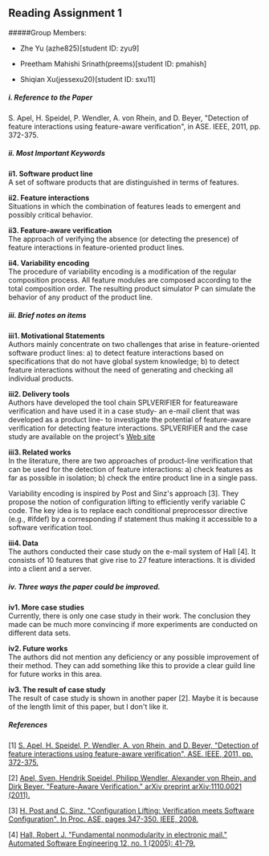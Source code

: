 ## Reading Assignment 1
#####Group Members:

- Zhe Yu (azhe825)[student ID: zyu9]

- Preetham Mahishi Srinath(preems)[student ID: pmahish]

- Shiqian Xu(jessexu20)[student ID: sxu11]

##### i. Reference to the Paper
S. Apel, H. Speidel, P. Wendler, A. von Rhein, and D. Beyer, "Detection of feature interactions using feature-aware verification", in ASE. IEEE, 2011, pp. 372-375.

##### ii. Most Important Keywords 

<b> ii1. Software product line</b>  
A set of software products that are distinguished in terms of features.

<b>ii2. Feature interactions</b>  
Situations in which the combination of features leads to emergent and possibly critical behavior.

<b> ii3. Feature-aware verification</b>  
The approach of verifying the absence (or detecting the presence) of feature interactions in feature-oriented product
lines.

<b> ii4. Variability encoding</b>  
The procedure of variability encoding is a modification of the regular composition process.
All feature modules are composed according to the total composition order. The resulting product simulator P can simulate the behavior of any product of the product line.

##### iii. Brief notes on items 
<b> iii1. Motivational Statements</b>  
Authors mainly concentrate on two challenges that arise in feature-oriented software product lines:
a) to detect feature interactions based on specifications that do not have global system knowledge;
b) to detect feature interactions without the need of generating and checking all individual products.

<b> iii2. Delivery tools</b>  
Authors have developed the tool chain SPLVERIFIER for featureaware verification and have used it in a case study- an e-mail client that was developed as a product line- to investigate the potential of feature-aware verification for detecting feature interactions.
SPLVERIFIER and the case study are available on the project's [Web site](http://www.infosun.fim.uni-passau.de/spl/FAV/variability_encoding.html)

<b> iii3. Related works</b>  
In the literature, there are two approaches of product-line verification that can be used for the detection of feature
interactions: 
a) check features as far as possible in isolation; 
b) check the entire product line in a single pass.

Variability encoding is inspired by Post and Sinz's approach [3]. They propose the notion of configuration lifting to efficiently verify variable C code. The key idea is to replace each conditional preprocessor directive (e.g., #ifdef) by a corresponding if statement thus making it accessible to a software verification tool. 

<b> iii4. Data</b>  
The authors conducted their case study on the e-mail system of Hall [4]. It consists of 10 features that give rise to
27 feature interactions. It is divided into a client and a server.

##### iv. Three ways the paper could be improved.  
<b> iv1. More case studies</b>  
Currently, there is only one case study in their work. The conclusion they made can be much more convincing if more experiments are conducted on different data sets.

<b> iv2. Future works</b>  
The authors did not mention any deficiency or any possible improvement of their method. They can add something like this to  provide a clear guild line for future works in this area.

<b> iv3. The result of case study</b>  
The result of case study is shown in another paper [2]. Maybe it is because of the length limit of this paper, but I don't like it.


##### References  
[1] [S. Apel, H. Speidel, P. Wendler, A. von Rhein, and D. Beyer, "Detection of feature interactions using feature-aware verification", ASE. IEEE, 2011, pp. 372-375.](http://delivery.acm.org/10.1145/2200000/2190192/06100075.pdf?ip=152.7.76.41&id=2190192&acc=ACTIVE%20SERVICE&key=6ABC8B4C00F6EE47%2E4D4702B0C3E38B35%2E4D4702B0C3E38B35%2E4D4702B0C3E38B35&CFID=541401806&CFTOKEN=45181877&__acm__=1440853073_70979f784f9d36da24953b41c85f2999)

[2] [Apel, Sven, Hendrik Speidel, Philipp Wendler, Alexander von Rhein, and Dirk Beyer. "Feature-Aware Verification." arXiv preprint arXiv:1110.0021 (2011).](http://citeseerx.ist.psu.edu/viewdoc/download?doi=10.1.1.444.5101&rep=rep1&type=pdf)

[3] [H. Post and C. Sinz. "Configuration Lifting: Verification meets Software Configuration". In Proc. ASE, pages 347-350. IEEE, 2008.](http://ieeexplore.ieee.org/xpls/abs_all.jsp?arnumber=4639338&tag=1)

[4] [Hall, Robert J. "Fundamental nonmodularity in electronic mail." Automated Software Engineering 12, no. 1 (2005): 41-79.](http://link.springer.com/article/10.1023/B:AUSE.0000049208.84702.84)

